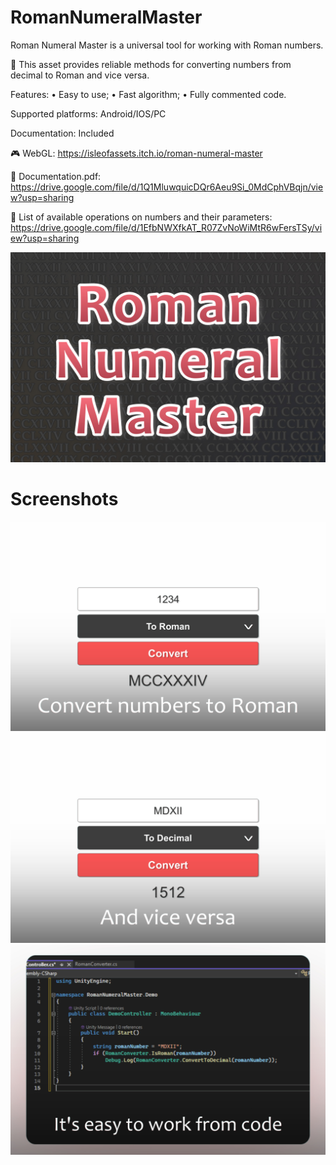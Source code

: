 # RomanNumeralMaster
Roman Numeral Master is a universal tool for working with Roman numbers.

📌 This asset provides reliable methods for converting numbers from decimal to Roman and vice versa.

Features:
• Easy to use;
• Fast algorithm;
• Fully commented code.

Supported platforms: Android/IOS/PC

Documentation: Included

🎮 WebGL: https://isleofassets.itch.io/roman-numeral-master

📄 Documentation.pdf: https://drive.google.com/file/d/1Q1MluwquicDQr6Aeu9Si_0MdCphVBqjn/view?usp=sharing

📄 List of available operations on numbers and their parameters: https://drive.google.com/file/d/1EfbNWXfkAT_R07ZvNoWiMtR6wFersTSy/view?usp=sharing

[![YouTube Video](cover-img.jpg)](https://youtu.be/_ZmhGnOpg3c)

# Screenshots
![Screenshot](screenshot-img-a.jpg)
![Screenshot](screenshot-img-b.jpg)
![Screenshot](screenshot-img-c.jpg)
